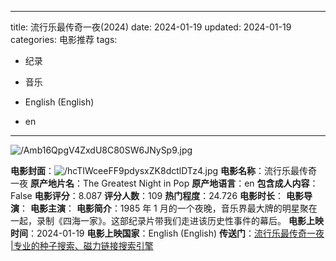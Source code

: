 
---
title: 流行乐最传奇一夜(2024)
date: 2024-01-19
updated: 2024-01-19
categories: 电影推荐
tags:

- 纪录
- 音乐

- English (English)
- en
---

<img src="https://image.tmdb.org/t/p/original/Amb16QpgV4ZxdU8C80SW6JNySp9.jpg" alt="/Amb16QpgV4ZxdU8C80SW6JNySp9.jpg" title="/Amb16QpgV4ZxdU8C80SW6JNySp9.jpg">

**电影封面**：<img src="https://image.tmdb.org/t/p/w200/hcTIWceeFF9pdysxZK8dctlDTz4.jpg" alt="/hcTIWceeFF9pdysxZK8dctlDTz4.jpg" title="/hcTIWceeFF9pdysxZK8dctlDTz4.jpg">
**电影名称**：流行乐最传奇一夜
**原产地片名**：The Greatest Night in Pop
**原产地语言**：en
**包含成人内容**：False
**电影评分**：8.087
**评分人数**：109
**热门程度**：24.726
**电影时长**：
**电影导演**：
**电影主演**：
**电影简介**：1985 年 1 月的一个夜晚，音乐界最大牌的明星聚在一起，录制《四海一家》。这部纪录片带我们走进该历史性事件的幕后。
**电影上映时间**：2024-01-19
**电影上映国家**：English (English)
**传送门**：[流行乐最传奇一夜 |专业的种子搜索、磁力链接搜索引擎](https://movie.amd794.com:2083/?search=The%20Greatest%20Night%20in%20Pop&ordering=&mode=match_phrase&page_size=10&page=1)

